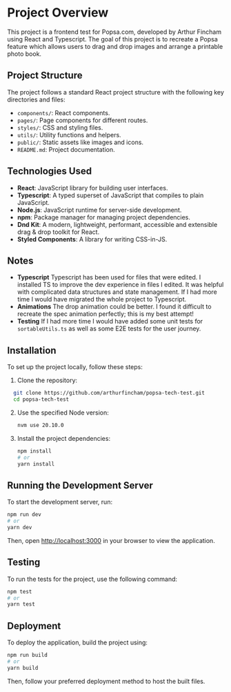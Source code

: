 # Project Overview

This project is a frontend test for Popsa.com, developed by Arthur Fincham using React and Typescript. The goal of this project is to recreate a Popsa feature which allows users to drag and drop images and arrange a printable photo book.

## Project Structure

The project follows a standard React project structure with the following key directories and files:

- `components/`: React components.
- `pages/`: Page components for different routes.
- `styles/`: CSS and styling files.
- `utils/`: Utility functions and helpers.
- `public/`: Static assets like images and icons.
- `README.md`: Project documentation.

## Technologies Used

- **React**: JavaScript library for building user interfaces.
- **Typescript**: A typed superset of JavaScript that compiles to plain JavaScript.
- **Node.js**: JavaScript runtime for server-side development.
- **npm**: Package manager for managing project dependencies.
- **Dnd Kit**: A modern, lightweight, performant, accessible and extensible drag & drop toolkit for React.
- **Styled Components**: A library for writing CSS-in-JS.

## Notes

- **Typescript** Typescript has been used for files that were edited. I installed TS to improve the dev experience in files I edited. It was helpful with complicated data structures and state management. If I had more time I would have migrated the whole project to Typescript.
- **Animations** The drop animation could be better. I found it difficult to recreate the spec animation perfectly; this is my best attempt!
- **Testing** If I had more time I would have added some unit tests for `sortableUtils.ts` as well as some E2E tests for the user journey.

## Installation

To set up the project locally, follow these steps:

1. Clone the repository:

```bash
  git clone https://github.com/arthurfincham/popsa-tech-test.git
  cd popsa-tech-test
```

2. Use the specified Node version:

   ```bash
   nvm use 20.10.0
   ```

3. Install the project dependencies:

   ```bash
   npm install
   # or
   yarn install
   ```

## Running the Development Server

To start the development server, run:

```bash
npm run dev
# or
yarn dev
```

Then, open [http://localhost:3000](http://localhost:3000) in your browser to view the application.

## Testing

To run the tests for the project, use the following command:

```bash
npm test
# or
yarn test
```

## Deployment

To deploy the application, build the project using:

```bash
npm run build
# or
yarn build
```

Then, follow your preferred deployment method to host the built files.
